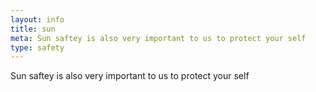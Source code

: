 ```yaml
---
layout: info
title: sun
meta: Sun saftey is also very important to us to protect your self
type: safety
---
```


Sun saftey is also very important to us to protect your self